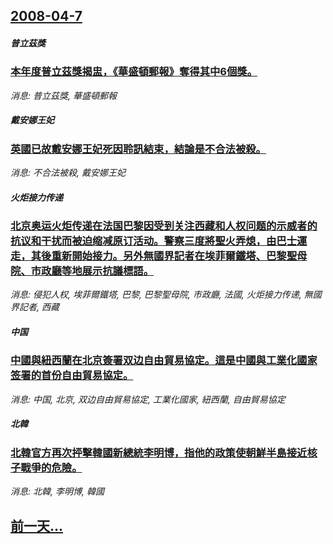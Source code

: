 ## [2008-04-7](/news/2008/04/7/index.md)

##### 普立茲獎
### [本年度普立茲獎揭盅，《華盛頓郵報》奪得其中6個獎。](/news/2008/04/7/本年度普立茲獎揭盅-華盛頓郵報-奪得其中6個獎.md)
_消息: 普立茲獎, 華盛頓郵報_

##### 戴安娜王妃
### [英國已故戴安娜王妃死因聆訊結束，結論是不合法被殺。](/news/2008/04/7/英國已故戴安娜王妃死因聆訊結束-結論是不合法被殺.md)
_消息: 不合法被殺, 戴安娜王妃_

##### 火炬接力传递
### [北京奥运火炬传递在法国巴黎因受到关注西藏和人权问题的示威者的抗议和干扰而被迫缩减原订活动。警察三度將聖火弄熄，由巴士運走，其後重新開始接力。另外無國界記者在埃菲爾鐵塔、巴黎聖母院、市政廳等地展示抗議標語。](/news/2008/04/7/北京奥运火炬传递在法国巴黎因受到关注西藏和人权问题的示威者的抗议和干扰而被迫缩减原订活动-警察三度將聖火弄熄-由巴士運走.md)
_消息: 侵犯人权, 埃菲爾鐵塔, 巴黎, 巴黎聖母院, 市政廳, 法國, 火炬接力传递, 無國界記者, 西藏_

##### 中国
### [中國與紐西蘭在北京簽署双边自由貿易協定。這是中國與工業化國家签署的首份自由貿易協定。](/news/2008/04/7/中國與紐西蘭在北京簽署双边自由貿易協定-這是中國與工業化國家签署的首份自由貿易協定.md)
_消息: 中国, 北京, 双边自由貿易協定, 工業化國家, 紐西蘭, 自由貿易協定_

##### 北韓
### [北韓官方再次抨擊韓國新總統李明博，指他的政策使朝鮮半島接近核子戰爭的危險。](/news/2008/04/7/北韓官方再次抨擊韓國新總統李明博-指他的政策使朝鮮半島接近核子戰爭的危險.md)
_消息: 北韓, 李明博, 韓國_

## [前一天...](/news/2008/04/6/index.md)

